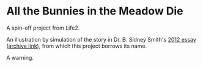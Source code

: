 # All the Bunnies in the Meadow Die

A spin-off project from Life2.

An illustration by simulation of the story in Dr. B. Sidney Smith's [2012 essay](https://bsidneysmith.com/writings/essays/all-the-bunnies-in-the-meadow-die) ([archive link](https://web.archive.org/web/20250115021550/http://bsidneysmith.com/writings/essays/all-the-bunnies-in-the-meadow-die)), from which this project borrows its name.

A warning.
